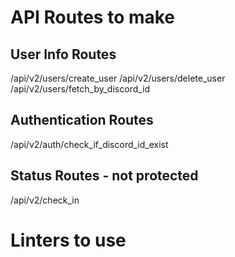 # API Routes to make
## User Info Routes
/api/v2/users/create_user
/api/v2/users/delete_user
/api/v2/users/fetch_by_discord_id
## Authentication Routes
/api/v2/auth/check_if_discord_id_exist
## Status Routes - not protected
/api/v2/check_in

# Linters to use
